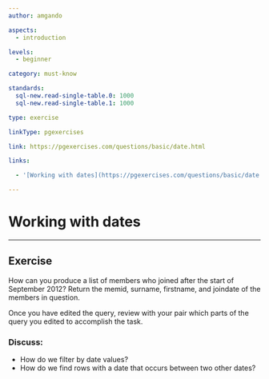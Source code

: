 ```yaml
---
author: amgando

aspects:
  - introduction

levels:
  - beginner

category: must-know

standards:
  sql-new.read-single-table.0: 1000
  sql-new.read-single-table.1: 1000

type: exercise

linkType: pgexercises

link: https://pgexercises.com/questions/basic/date.html

links:

  - '[Working with dates](https://pgexercises.com/questions/basic/date.html){documentation}'

---
```


# Working with dates

---
## Exercise

How can you produce a list of members who joined after the start of September 2012? Return the memid, surname, firstname, and joindate of the members in question.

Once you have edited the query, review with your pair which parts of the query you edited to accomplish the task.

### Discuss:
- How do we filter by date values?
- How do we find rows with a date that occurs between two other dates?
 